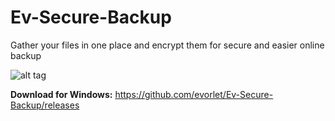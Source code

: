 # Ev-Secure-Backup
Gather your files in one place and encrypt them for secure and easier online backup

![alt tag](https://cloud.githubusercontent.com/assets/12136678/11063209/9c9afe1e-87e7-11e5-8901-ab69853201d0.png)

**Download for Windows:** https://github.com/evorlet/Ev-Secure-Backup/releases
